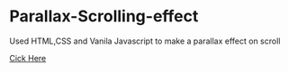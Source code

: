 # Parallax-Scrolling-effect
Used HTML,CSS and Vanila Javascript to make a parallax effect on scroll

[Cick Here](https://anmolkamat.github.io/Parallax-Scrolling-effect/)
